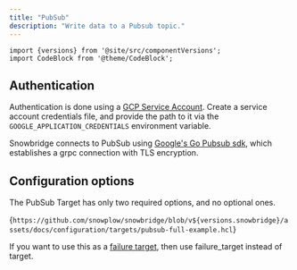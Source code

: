 ```yaml
---
title: "PubSub"
description: "Write data to a Pubsub topic."
---
```


```mdx-code-block
import {versions} from '@site/src/componentVersions';
import CodeBlock from '@theme/CodeBlock';
```

## Authentication

Authentication is done using a [GCP Service Account](https://cloud.google.com/docs/authentication/application-default-credentials#attached-sa). Create a service account credentials file, and provide the path to it via the `GOOGLE_APPLICATION_CREDENTIALS` environment variable.

Snowbridge connects to PubSub using [Google's Go Pubsub sdk](https://cloud.google.com/go/pubsub), which establishes a grpc connection with TLS encryption.

## Configuration options

The PubSub Target has only two required options, and no optional ones.

<CodeBlock language="hcl" reference>{`
https://github.com/snowplow/snowbridge/blob/v${versions.snowbridge}/assets/docs/configuration/targets/pubsub-full-example.hcl
`}</CodeBlock>

If you want to use this as a [failure target](/docs/api-reference/snowbridge/concepts/failure-model/index.md#failure-targets), then use failure_target instead of target.
